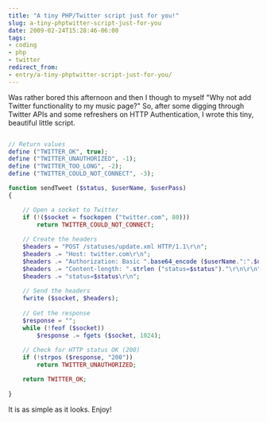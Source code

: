 ```yaml
---
title: "A tiny PHP/Twitter script just for you!"
slug: a-tiny-phptwitter-script-just-for-you
date: 2009-02-24T15:28:46-06:00
tags:
- coding
- php
- twitter
redirect_from:
- entry/a-tiny-phptwitter-script-just-for-you/
---
```

Was rather bored this afternoon and then I though to myself "Why not add Twitter functionality to my music page?" So, after some digging through Twitter APIs and some refreshers on HTTP Authentication, I wrote this tiny, beautiful little script.

```php

// Return values
define ("TWITTER_OK", true);
define ("TWITTER_UNAUTHORIZED", -1);
define ("TWITTER_TOO_LONG", -2);
define ("TWITTER_COULD_NOT_CONNECT", -3);

function sendTweet ($status, $userName, $userPass)
{

	// Open a socket to Twitter
	if (!($socket = fsockopen ("twitter.com", 80)))
		return TWITTER_COULD_NOT_CONNECT;
	
	// Create the headers
	$headers = "POST /statuses/update.xml HTTP/1.1\r\n";
	$headers .= "Host: twitter.com\r\n";
	$headers .= "Authorization: Basic ".base64_encode ($userName.":".$userPass)."\r\n";
	$headers .= "Content-length: ".strlen ("status=$status")."\r\n\r\n";
	$headers .= "status=$status\r\n";
	
	// Send the headers
	fwrite ($socket, $headers);
	
	// Get the response
	$response = "";
	while (!feof ($socket))
		$response .= fgets ($socket, 1024);
	
	// Check for HTTP status OK (200)
	if (!strpos ($response, "200"))
		return TWITTER_UNAUTHORIZED;

	return TWITTER_OK;
		
}

```

It is as simple as it looks. Enjoy!
